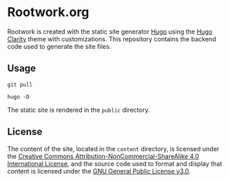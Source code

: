 # Rootwork.org

Rootwork is created with the static site generator [Hugo](http://gohugo.io) using the [Hugo Clarity](https://github.com/chipzoller/hugo-clarity) theme with customizations. This repository contains the backend code used to generate the site files.

## Usage

`git pull`

`hugo -D`

The static site is rendered in the `public` directory.

## License

The content of the site, located in the `content` directory, is licensed under the [Creative Commons Attribution-NonCommercial-ShareAlike 4.0 International License](https://creativecommons.org/licenses/by-nc-sa/4.0/), and the source code used to format and display that content is licensed under the [GNU General Public License v3.0](https://www.gnu.org/licenses/gpl-3.0.txt).
